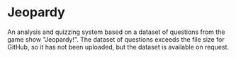 # Jeopardy
An analysis and quizzing system based on a dataset of questions from the game show "Jeopardy!". The dataset of questions exceeds the file size for GitHub, so it has not been uploaded, but the dataset is available on request.
